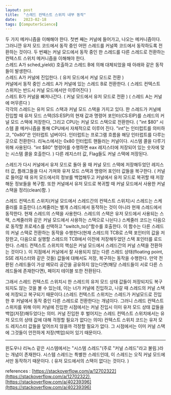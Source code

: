 ```yaml
---
layout: post
title:  "스레드 컨텍스트 스위치 내부 동작"
date:   2023-02-18
tags: [ComputerScience]
---          
```

                           
두 가지 메커니즘을 이해해야 한다. 첫번 째는 커널에 들어가고, 나오는 메커니즘이다. 그러니깐 유저 모드 코드에서 동작 중인 어떤 스레드를 커널쪽 코드에서 동작하도록 전환하는 것이다. 두 번째는 커널 모드에서 동작 중인 한 스레드를 다른 스레드로 전환하는 컨텍스트 스위치 메커니즘을 이해해야 한다.              
스레드 A가 sched_yield() 호출하고 스레드 B에 의해 대체되었을 때 아래와 같은 동작들이 발생한다.          
스레드 A가 커널에 진입한다. ( 유저 모드에서 커널 모드로 전환 )              
커널에서 동작 중인 스레드 A가 커널에 있는 스레드 B로 전환한다. ( 스레드 컨텍스트 스위치는 반드시 커널 모드에서만 이루어진다 )                     
스레드 B가 커널을 빠져나간다. ( 커널 모드에서 유저 모드로 전환 ) ( 스레드 A는 커널에 머무른다 )                            
각각의 스레드는 유저 모드 스택과 커널 모드 스택을 가지고 있다. 한 스레드가 커널에 진입할 때 유저 모드 스택(SS:ESP)의 현재 값과 명령어 포인터(CS:EIP)를 스레드의 커널 모드 스택에 저장한다, 그리고 CPU는 커널 모드 스택으로 전환한다. ( "int $80" 시스템 콜 메커니즘을 통해 CPU에서 자체적으로 이루어 진다. "int"는 인터럽트를 의미하고, "0x80"은 인터럽트 넘버이다. 인터럽트는 프로그램 흐름을 해당 인터럽트를 다루는 곳으로 전환한다. 리눅스에서는 0x80 인터럽트 핸들러는 커널이다. 시스템 콜을 다루기 위해 사용된다. "int $80" 명령어를 수행하면 eax 레지스터에 저장되어 있는 숫자에 맞는 시스템 콜을 호출한다. ) 다른 레지스터 값, Flag들도 커널 스택에 저장된다.                          
               
스레드가 다시 커널에서 유저 모드로 돌아 올 때 커널 모드 스택에 저장해두었던 레지스터 값, 플래그들을 다시 가져와 유저 모드 스택과 명령어 포인터 값들을 복구한다. ( 커널로 들어갈 때 유저 모드에서의 정보를 백업해두고 커널에서 유저 모드로 복귀할 때 저장해둔 정보들을 복구함. 또한 커널에서 유저 모드로 복귀할 때 커널 모드에서 사용한 커널 스택을 정리(clean)함. )               
          
스레드 컨텍스트 스위치(커널 모드에서 스레드간의 컨텍스트 스위치)시 스레드는 스케줄러를 호출한다.(스케줄러는 별개 스레드에서 동작하는 것이 아니라 현재 스레드에서 동작한다. 현재 스레드의 스택을 사용한다. 스레드의 스택은 유저 모드에서 사용되는 스택, 스케줄러와 같은 커널 모드에서 사용하는 스택으로 나뉜다.) 스케줄러 코드는 다음으로 동작할 프로세스를 선택하고 "switch_to()"함수를 호출한다. 이 함수는 다른 스레드의 커널 스택로 전환하는 동작을 수행한다(현재 스레드의 TCB로 스택 포인터의 값을 저장한고, 다음으로 실행할 스레드의 TCB에서 이전에 저장해두었던 스택 포인터를 로드한다. 스레드 컨텍스트 스위치의 핵심은 커널 모드에서 스레드간의 커널 스택을 전환하는 것이다 ). 이 지점에서 커널에서 잘 사용되지 않는 다른 스레드 상태(floating point, SSE 레지스터와 같은 것들) 값들에 대해서도 저장, 복구하는 동작을 수행한다. 만약 전환된 스레드들이 가상 메모리 공간을 공유하지 않는다면(해당 스레드들이 서로 다른 스레드들에 존재한다면), 페이지 테이블 또한 전환된다.           

그래서 스레드 컨텍스트 스위치시 한 스레드의 유저 모드 상태 값들이 저장되지도 복구되지도 않는 것을 볼 수 있는데, 이는 너가 커널에 진입하고, 나갈 때 스레드의 커널 스택에 저장되고 복구되기 때문이다.(스레드 컨텍스트 스위치는 스레드가 커널모드로 진입한 후 커널에서 동작 중인 다른 스레드로 전환한다는 개념이다. 그러니 스레드 컨텍스트 스위치를 위해 이미 커널에 진입한 시점에서는 커널 진입시 이미 유저 모드 상태 값들을 백업(저장)해두었다는 의미. 커널 진입한 후 벌어지는 스레드 컨텍스트 스위치에서는 유저 모드의 상태 값에 대해 걱정할 필요가 없다는 의미) 컨텍스트 스위치 코드는 유저 모드 레지스터 값들을 덮어쓰지 않을까 걱정할 필요가 없다. 그 시점에서는 이미 커널 스택에 그것들이 안전하게 저장(백업)되어 있기 때문이다.                          
                 
----------------------
           
윈도우나 리눅스 같은 시스템에서는 "시스템 스레드"(주로 "커널 스레드"라고 불림.)라는 개념이 존재한다. 시스템 스레드는 특별한 스레드인데, 이 스레드는 오직 커널 모드에서만 동작하기 때문이다. ( 유저 모드에서의 스택이 없다는 것이다. )          

references : [https://stackoverflow.com/a/12702322](https://stackoverflow.com/a/12702322), [https://stackoverflow.com/a/40239396](https://stackoverflow.com/a/40239396)          
